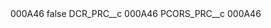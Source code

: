 <?xml version="1.0" encoding="UTF-8"?>
<CustomMetadata xmlns="http://soap.sforce.com/2006/04/metadata" xmlns:xsi="http://www.w3.org/2001/XMLSchema-instance" xmlns:xsd="http://www.w3.org/2001/XMLSchema">
    <label>000A46</label>
    <protected>false</protected>
    <values>
        <field>DCR_PRC__c</field>
        <value xsi:type="xsd:string">000A46</value>
    </values>
    <values>
        <field>PCORS_PRC__c</field>
        <value xsi:type="xsd:string">000A46</value>
    </values>
</CustomMetadata>

